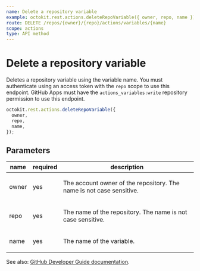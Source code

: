 ```yaml
---
name: Delete a repository variable
example: octokit.rest.actions.deleteRepoVariable({ owner, repo, name })
route: DELETE /repos/{owner}/{repo}/actions/variables/{name}
scope: actions
type: API method
---
```


# Delete a repository variable

Deletes a repository variable using the variable name.
You must authenticate using an access token with the `repo` scope to use this endpoint.
GitHub Apps must have the `actions_variables:write` repository permission to use this endpoint.

```js
octokit.rest.actions.deleteRepoVariable({
  owner,
  repo,
  name,
});
```

## Parameters

<table>
  <thead>
    <tr>
      <th>name</th>
      <th>required</th>
      <th>description</th>
    </tr>
  </thead>
  <tbody>
    <tr><td>owner</td><td>yes</td><td>

The account owner of the repository. The name is not case sensitive.

</td></tr>
<tr><td>repo</td><td>yes</td><td>

The name of the repository. The name is not case sensitive.

</td></tr>
<tr><td>name</td><td>yes</td><td>

The name of the variable.

</td></tr>
  </tbody>
</table>

See also: [GitHub Developer Guide documentation](https://docs.github.com/rest/actions/variables#delete-a-repository-variable).
